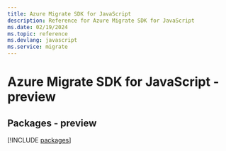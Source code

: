 ```yaml
---
title: Azure Migrate SDK for JavaScript
description: Reference for Azure Migrate SDK for JavaScript
ms.date: 02/19/2024
ms.topic: reference
ms.devlang: javascript
ms.service: migrate
---
```

# Azure Migrate SDK for JavaScript - preview
## Packages - preview
[!INCLUDE [packages](migrate-index.md)]